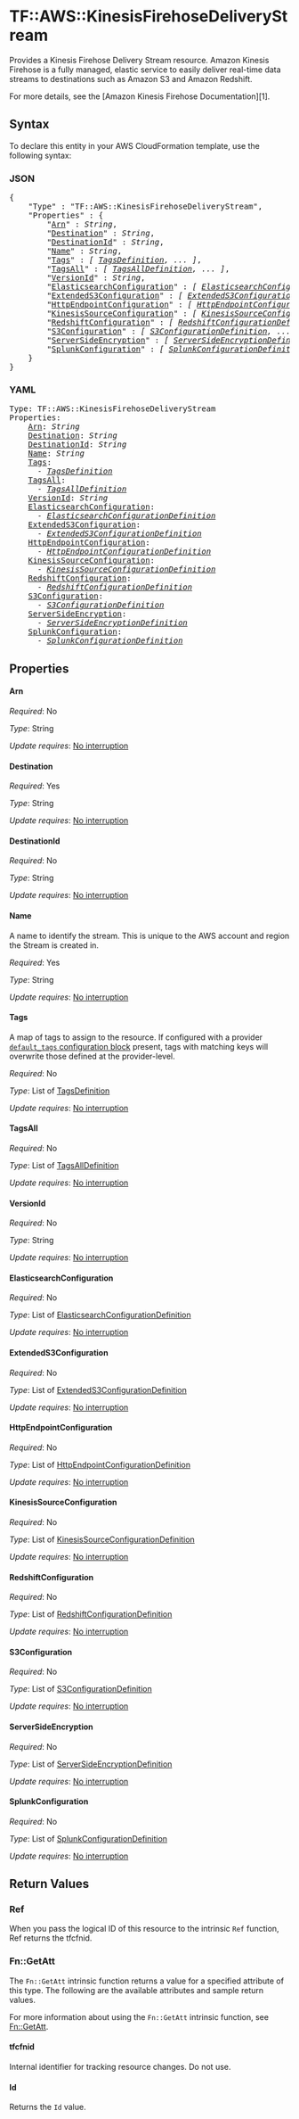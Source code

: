# TF::AWS::KinesisFirehoseDeliveryStream

Provides a Kinesis Firehose Delivery Stream resource. Amazon Kinesis Firehose is a fully managed, elastic service to easily deliver real-time data streams to destinations such as Amazon S3 and Amazon Redshift.

For more details, see the [Amazon Kinesis Firehose Documentation][1].

## Syntax

To declare this entity in your AWS CloudFormation template, use the following syntax:

### JSON

<pre>
{
    "Type" : "TF::AWS::KinesisFirehoseDeliveryStream",
    "Properties" : {
        "<a href="#arn" title="Arn">Arn</a>" : <i>String</i>,
        "<a href="#destination" title="Destination">Destination</a>" : <i>String</i>,
        "<a href="#destinationid" title="DestinationId">DestinationId</a>" : <i>String</i>,
        "<a href="#name" title="Name">Name</a>" : <i>String</i>,
        "<a href="#tags" title="Tags">Tags</a>" : <i>[ <a href="tagsdefinition.md">TagsDefinition</a>, ... ]</i>,
        "<a href="#tagsall" title="TagsAll">TagsAll</a>" : <i>[ <a href="tagsalldefinition.md">TagsAllDefinition</a>, ... ]</i>,
        "<a href="#versionid" title="VersionId">VersionId</a>" : <i>String</i>,
        "<a href="#elasticsearchconfiguration" title="ElasticsearchConfiguration">ElasticsearchConfiguration</a>" : <i>[ <a href="elasticsearchconfigurationdefinition.md">ElasticsearchConfigurationDefinition</a>, ... ]</i>,
        "<a href="#extendeds3configuration" title="ExtendedS3Configuration">ExtendedS3Configuration</a>" : <i>[ <a href="extendeds3configurationdefinition.md">ExtendedS3ConfigurationDefinition</a>, ... ]</i>,
        "<a href="#httpendpointconfiguration" title="HttpEndpointConfiguration">HttpEndpointConfiguration</a>" : <i>[ <a href="httpendpointconfigurationdefinition.md">HttpEndpointConfigurationDefinition</a>, ... ]</i>,
        "<a href="#kinesissourceconfiguration" title="KinesisSourceConfiguration">KinesisSourceConfiguration</a>" : <i>[ <a href="kinesissourceconfigurationdefinition.md">KinesisSourceConfigurationDefinition</a>, ... ]</i>,
        "<a href="#redshiftconfiguration" title="RedshiftConfiguration">RedshiftConfiguration</a>" : <i>[ <a href="redshiftconfigurationdefinition.md">RedshiftConfigurationDefinition</a>, ... ]</i>,
        "<a href="#s3configuration" title="S3Configuration">S3Configuration</a>" : <i>[ <a href="s3configurationdefinition.md">S3ConfigurationDefinition</a>, ... ]</i>,
        "<a href="#serversideencryption" title="ServerSideEncryption">ServerSideEncryption</a>" : <i>[ <a href="serversideencryptiondefinition.md">ServerSideEncryptionDefinition</a>, ... ]</i>,
        "<a href="#splunkconfiguration" title="SplunkConfiguration">SplunkConfiguration</a>" : <i>[ <a href="splunkconfigurationdefinition.md">SplunkConfigurationDefinition</a>, ... ]</i>
    }
}
</pre>

### YAML

<pre>
Type: TF::AWS::KinesisFirehoseDeliveryStream
Properties:
    <a href="#arn" title="Arn">Arn</a>: <i>String</i>
    <a href="#destination" title="Destination">Destination</a>: <i>String</i>
    <a href="#destinationid" title="DestinationId">DestinationId</a>: <i>String</i>
    <a href="#name" title="Name">Name</a>: <i>String</i>
    <a href="#tags" title="Tags">Tags</a>: <i>
      - <a href="tagsdefinition.md">TagsDefinition</a></i>
    <a href="#tagsall" title="TagsAll">TagsAll</a>: <i>
      - <a href="tagsalldefinition.md">TagsAllDefinition</a></i>
    <a href="#versionid" title="VersionId">VersionId</a>: <i>String</i>
    <a href="#elasticsearchconfiguration" title="ElasticsearchConfiguration">ElasticsearchConfiguration</a>: <i>
      - <a href="elasticsearchconfigurationdefinition.md">ElasticsearchConfigurationDefinition</a></i>
    <a href="#extendeds3configuration" title="ExtendedS3Configuration">ExtendedS3Configuration</a>: <i>
      - <a href="extendeds3configurationdefinition.md">ExtendedS3ConfigurationDefinition</a></i>
    <a href="#httpendpointconfiguration" title="HttpEndpointConfiguration">HttpEndpointConfiguration</a>: <i>
      - <a href="httpendpointconfigurationdefinition.md">HttpEndpointConfigurationDefinition</a></i>
    <a href="#kinesissourceconfiguration" title="KinesisSourceConfiguration">KinesisSourceConfiguration</a>: <i>
      - <a href="kinesissourceconfigurationdefinition.md">KinesisSourceConfigurationDefinition</a></i>
    <a href="#redshiftconfiguration" title="RedshiftConfiguration">RedshiftConfiguration</a>: <i>
      - <a href="redshiftconfigurationdefinition.md">RedshiftConfigurationDefinition</a></i>
    <a href="#s3configuration" title="S3Configuration">S3Configuration</a>: <i>
      - <a href="s3configurationdefinition.md">S3ConfigurationDefinition</a></i>
    <a href="#serversideencryption" title="ServerSideEncryption">ServerSideEncryption</a>: <i>
      - <a href="serversideencryptiondefinition.md">ServerSideEncryptionDefinition</a></i>
    <a href="#splunkconfiguration" title="SplunkConfiguration">SplunkConfiguration</a>: <i>
      - <a href="splunkconfigurationdefinition.md">SplunkConfigurationDefinition</a></i>
</pre>

## Properties

#### Arn

_Required_: No

_Type_: String

_Update requires_: [No interruption](https://docs.aws.amazon.com/AWSCloudFormation/latest/UserGuide/using-cfn-updating-stacks-update-behaviors.html#update-no-interrupt)

#### Destination

_Required_: Yes

_Type_: String

_Update requires_: [No interruption](https://docs.aws.amazon.com/AWSCloudFormation/latest/UserGuide/using-cfn-updating-stacks-update-behaviors.html#update-no-interrupt)

#### DestinationId

_Required_: No

_Type_: String

_Update requires_: [No interruption](https://docs.aws.amazon.com/AWSCloudFormation/latest/UserGuide/using-cfn-updating-stacks-update-behaviors.html#update-no-interrupt)

#### Name

A name to identify the stream. This is unique to the
AWS account and region the Stream is created in.

_Required_: Yes

_Type_: String

_Update requires_: [No interruption](https://docs.aws.amazon.com/AWSCloudFormation/latest/UserGuide/using-cfn-updating-stacks-update-behaviors.html#update-no-interrupt)

#### Tags

A map of tags to assign to the resource. If configured with a provider [`default_tags` configuration block](https://www.terraform.io/docs/providers/aws/index.html#default_tags-configuration-block) present, tags with matching keys will overwrite those defined at the provider-level.

_Required_: No

_Type_: List of <a href="tagsdefinition.md">TagsDefinition</a>

_Update requires_: [No interruption](https://docs.aws.amazon.com/AWSCloudFormation/latest/UserGuide/using-cfn-updating-stacks-update-behaviors.html#update-no-interrupt)

#### TagsAll

_Required_: No

_Type_: List of <a href="tagsalldefinition.md">TagsAllDefinition</a>

_Update requires_: [No interruption](https://docs.aws.amazon.com/AWSCloudFormation/latest/UserGuide/using-cfn-updating-stacks-update-behaviors.html#update-no-interrupt)

#### VersionId

_Required_: No

_Type_: String

_Update requires_: [No interruption](https://docs.aws.amazon.com/AWSCloudFormation/latest/UserGuide/using-cfn-updating-stacks-update-behaviors.html#update-no-interrupt)

#### ElasticsearchConfiguration

_Required_: No

_Type_: List of <a href="elasticsearchconfigurationdefinition.md">ElasticsearchConfigurationDefinition</a>

_Update requires_: [No interruption](https://docs.aws.amazon.com/AWSCloudFormation/latest/UserGuide/using-cfn-updating-stacks-update-behaviors.html#update-no-interrupt)

#### ExtendedS3Configuration

_Required_: No

_Type_: List of <a href="extendeds3configurationdefinition.md">ExtendedS3ConfigurationDefinition</a>

_Update requires_: [No interruption](https://docs.aws.amazon.com/AWSCloudFormation/latest/UserGuide/using-cfn-updating-stacks-update-behaviors.html#update-no-interrupt)

#### HttpEndpointConfiguration

_Required_: No

_Type_: List of <a href="httpendpointconfigurationdefinition.md">HttpEndpointConfigurationDefinition</a>

_Update requires_: [No interruption](https://docs.aws.amazon.com/AWSCloudFormation/latest/UserGuide/using-cfn-updating-stacks-update-behaviors.html#update-no-interrupt)

#### KinesisSourceConfiguration

_Required_: No

_Type_: List of <a href="kinesissourceconfigurationdefinition.md">KinesisSourceConfigurationDefinition</a>

_Update requires_: [No interruption](https://docs.aws.amazon.com/AWSCloudFormation/latest/UserGuide/using-cfn-updating-stacks-update-behaviors.html#update-no-interrupt)

#### RedshiftConfiguration

_Required_: No

_Type_: List of <a href="redshiftconfigurationdefinition.md">RedshiftConfigurationDefinition</a>

_Update requires_: [No interruption](https://docs.aws.amazon.com/AWSCloudFormation/latest/UserGuide/using-cfn-updating-stacks-update-behaviors.html#update-no-interrupt)

#### S3Configuration

_Required_: No

_Type_: List of <a href="s3configurationdefinition.md">S3ConfigurationDefinition</a>

_Update requires_: [No interruption](https://docs.aws.amazon.com/AWSCloudFormation/latest/UserGuide/using-cfn-updating-stacks-update-behaviors.html#update-no-interrupt)

#### ServerSideEncryption

_Required_: No

_Type_: List of <a href="serversideencryptiondefinition.md">ServerSideEncryptionDefinition</a>

_Update requires_: [No interruption](https://docs.aws.amazon.com/AWSCloudFormation/latest/UserGuide/using-cfn-updating-stacks-update-behaviors.html#update-no-interrupt)

#### SplunkConfiguration

_Required_: No

_Type_: List of <a href="splunkconfigurationdefinition.md">SplunkConfigurationDefinition</a>

_Update requires_: [No interruption](https://docs.aws.amazon.com/AWSCloudFormation/latest/UserGuide/using-cfn-updating-stacks-update-behaviors.html#update-no-interrupt)

## Return Values

### Ref

When you pass the logical ID of this resource to the intrinsic `Ref` function, Ref returns the tfcfnid.

### Fn::GetAtt

The `Fn::GetAtt` intrinsic function returns a value for a specified attribute of this type. The following are the available attributes and sample return values.

For more information about using the `Fn::GetAtt` intrinsic function, see [Fn::GetAtt](https://docs.aws.amazon.com/AWSCloudFormation/latest/UserGuide/intrinsic-function-reference-getatt.html).

#### tfcfnid

Internal identifier for tracking resource changes. Do not use.

#### Id

Returns the <code>Id</code> value.

